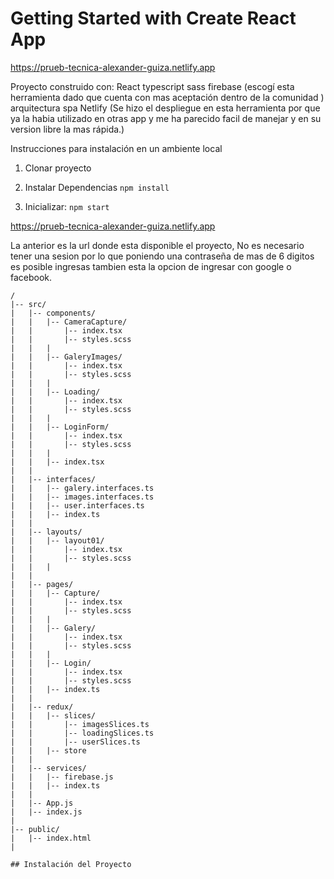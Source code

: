 # Getting Started with Create React App
https://prueb-tecnica-alexander-guiza.netlify.app

Proyecto construido con:
React
typescript
sass
firebase (escogí esta herramienta dado que cuenta con mas aceptación dentro de la comunidad )
arquitectura spa
Netlify (Se hizo el despliegue en esta herramienta por que ya la habia utilizado en otras app y me ha parecido facil de manejar y en su version libre la mas rápida.)


Instrucciones para instalación en un ambiente local
1. Clonar proyecto
2. Instalar Dependencias
```npm install```

5. Inicializar: 
```npm start```

https://prueb-tecnica-alexander-guiza.netlify.app

La anterior es la url donde esta disponible el proyecto, No es necesario tener una sesion por lo que poniendo una contraseña de mas de 6 digitos es posible ingresas tambien esta la opcion de ingresar con google o facebook.





```plaintext
/
|-- src/
|   |-- components/
|   |   |-- CameraCapture/
|   |       |-- index.tsx
|   |       |-- styles.scss
|   |   |
|   |   |-- GaleryImages/
|   |       |-- index.tsx
|   |       |-- styles.scss
|   |   |
|   |   |-- Loading/
|   |       |-- index.tsx
|   |       |-- styles.scss
|   |   |
|   |   |-- LoginForm/
|   |       |-- index.tsx
|   |       |-- styles.scss
|   |   |
|   |   |-- index.tsx
|   |
|   |-- interfaces/
|   |   |-- galery.interfaces.ts
|   |   |-- images.interfaces.ts
|   |   |-- user.interfaces.ts
|   |   |-- index.ts
|   |
|   |-- layouts/
|   |   |-- layout01/
|   |       |-- index.tsx
|   |       |-- styles.scss
|   |   |
|   |
|   |-- pages/
|   |   |-- Capture/
|   |       |-- index.tsx
|   |       |-- styles.scss
|   |   |
|   |   |-- Galery/
|   |       |-- index.tsx
|   |       |-- styles.scss
|   |   |
|   |   |-- Login/
|   |       |-- index.tsx
|   |       |-- styles.scss
|   |   |-- index.ts
|   |
|   |-- redux/
|   |   |-- slices/
|   |       |-- imagesSlices.ts
|   |       |-- loadingSlices.ts
|   |       |-- userSlices.ts
|   |   |-- store
|   |
|   |-- services/
|   |   |-- firebase.js
|   |   |-- index.ts
|   |
|   |-- App.js
|   |-- index.js
|
|-- public/
|   |-- index.html
|

## Instalación del Proyecto